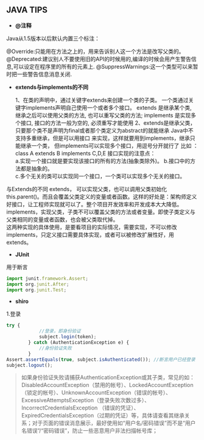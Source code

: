 ## **JAVA TIPS**

- **@注释**

 Java从1.5版本以后默认内置三个标注：

 @Override:只能用在方法之上的，用来告诉别人这一个方法是改写父类的。
 @Deprecated:建议别人不要使用旧的API的时候用的,编译的时候会用产生警告信息,可以设定在程序里的所有的元素上. 
 @SuppressWarnings:这一个类型可以来暂时把一些警告信息消息关闭.

- **extends与implements的不同**

  1、在类的声明中，通过关键字extends来创建一个类的子类。
  一个类通过关键字implements声明自己使用一个或者多个接口。 
  extends 是继承某个类, 继承之后可以使用父类的方法, 也可以重写父类的方法; 
  implements 是实现多个接口, 接口的方法一般为空的, 必须重写才能使用 
  2、extends是继承父类，只要那个类不是声明为final或者那个类定义为abstract的就能继承
  Java中不支持多重继承，但是可以用接口 来实现，这样就要用到implements，继承只能继承一个类，
  但implements可以实现多个接口，用逗号分开就行了 比如 ：
  class A extends B implements C,D,E
  接口实现的注意点：  
  a.实现一个接口就是要实现该接口的所有的方法(抽象类除外)。 
  b.接口中的方法都是抽象的。  
  c.多个无关的类可以实现同一个接口，一个类可以实现多个无关的接口。

与Extends的不同 
  extends， 可以实现父类，也可以调用父类初始化 this.parent()。而且会覆盖父类定义的变量或者函数。这样的好处是：架构师定义好接口，让工程师实现就可以了。整个项目开发效率和开发成本大大降低。    implements，实现父类，子类不可以覆盖父类的方法或者变量。即使子类定义与父类相同的变量或者函数，也会被父类取代掉。  
  这两种实现的具体使用，是要看项目的实际情况，需要实现，不可以修改implements，只定义接口需要具体实现，或者可以被修改扩展性好，用extends。

- **JUnit**

用于断言

```JavaScript
import junit.framework.Assert;
import org.junit.After;
import org.junit.Test;
```

- **shiro**

1.登录

```JavaScript
try {
            //登录，即身份验证
            subject.login(token);
        } catch (AuthenticationException e) {
            //身份验证失败
        }
Assert.assertEquals(true, subject.isAuthenticated()); //断言用户已经登录
subject.logout();
```

> 如果身份验证失败请捕获AuthenticationException或其子类，常见的如： DisabledAccountException（禁用的帐号）、LockedAccountException（锁定的帐号）、UnknownAccountException（错误的帐号）、ExcessiveAttemptsException（登录失败次数过多）、IncorrectCredentialsException （错误的凭证）、ExpiredCredentialsException（过期的凭证）等，具体请查看其继承关系；对于页面的错误消息展示，最好使用如“用户名/密码错误”而不是“用户名错误”/“密码错误”，防止一些恶意用户非法扫描帐号库；

